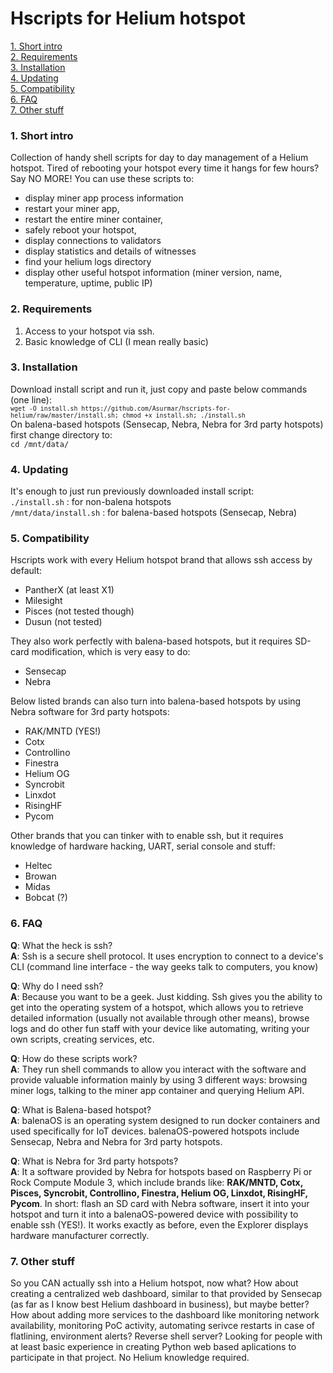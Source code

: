 # Hscripts for Helium hotspot
[1. Short intro](#1-short-intro)  
[2. Requirements](#2-requirements)  
[3. Installation](#3-installation)  
[4. Updating](#4-updating)  
[5. Compatibility](#5-compatibility)  
[6. FAQ](#6-faq)  
[7. Other stuff](#7-other-stuff)  

### 1. Short intro
Collection of handy shell scripts for day to day management of a Helium hotspot. Tired of rebooting your hotspot every time it hangs for few hours? Say NO MORE! You can use these scripts to:
- display miner app process information
- restart your miner app,
- restart the entire miner container,
- safely reboot your hotspot,
- display connections to validators
- display statistics and details of witnesses
- find your helium logs directory
- display other useful hotspot information (miner version, name, temperature, uptime, public IP)

### 2. Requirements
1. Access to your hotspot via ssh.
2. Basic knowledge of CLI (I mean really basic)

### 3. Installation
Download install script and run it, just copy and paste below commands (one line):  
<sub>`wget -O install.sh https://github.com/Asurmar/hscripts-for-helium/raw/master/install.sh; chmod +x install.sh; ./install.sh`</sub>  
On balena-based hotspots (Sensecap, Nebra, Nebra for 3rd party hotspots) first change directory to:  
`cd /mnt/data/`

### 4. Updating 
It's enough to just run previously downloaded install script:  
`./install.sh` : for non-balena hotspots  
`/mnt/data/install.sh` : for balena-based hotspots (Sensecap, Nebra)  

### 5. Compatibility
Hscripts work with every Helium hotspot brand that allows ssh access by default:
- PantherX (at least X1)
- Milesight
- Pisces (not tested though)
- Dusun (not tested)

They also work perfectly with balena-based hotspots, but it requires SD-card modification, which is very easy to do:
- Sensecap
- Nebra

Below listed brands can also turn into balena-based hotspots by using Nebra software for 3rd party hotspots:
- RAK/MNTD (YES!)  
- Cotx
- Controllino
- Finestra
- Helium OG
- Syncrobit
- Linxdot
- RisingHF
- Pycom

Other brands that you can tinker with to enable ssh, but it requires knowledge of hardware hacking, UART, serial console and stuff:
- Heltec
- Browan
- Midas
- Bobcat (?)

### 6. FAQ
**Q**: What the heck is ssh?  
**A**: Ssh is a secure shell protocol. It uses encryption to connect to a device's CLI (command line interface - the way geeks talk to computers, you know)

**Q**: Why do I need ssh?  
**A**: Because you want to be a geek. Just kidding. Ssh gives you the ability to get into the operating system of a hotspot, which allows you to retrieve detailed information (usually not available through other means), browse logs and do other fun staff with your device like automating, writing your own scripts, creating services, etc.

**Q**: How do these scripts work?  
**A**: They run shell commands to allow you interact with the software and provide valuable information mainly by using 3 different ways: browsing miner logs, talking to the miner app container and querying Helium API.

**Q**: What is Balena-based hotspot?  
**A**: balenaOS is an operating system designed to run docker containers and used specifically for IoT devices. balenaOS-powered hotspots include Sensecap, Nebra and Nebra for 3rd party hotspots.

**Q**: What is Nebra for 3rd party hotspots?  
**A**: It a software provided by Nebra for hotspots based on Raspberry Pi or Rock Compute Module 3, which include brands like: **RAK/MNTD, Cotx, Pisces, Syncrobit, Controllino, Finestra, Helium OG, Linxdot, RisingHF, Pycom**. In short: flash an SD card with Nebra software, insert it into your hotspot and turn it into a balenaOS-powered device with possibility to enable ssh (YES!). It works exactly as before, even the Explorer displays hardware manufacturer correctly.

### 7. Other stuff
So you CAN actually ssh into a Helium hotspot, now what? How about creating a centralized web dashboard, similar to that provided by Sensecap (as far as I know best Helium dashboard in business), but maybe better? How about adding more services to the dashboard like monitoring network availability, monitoring PoC activity, automating serivce restarts in case of flatlining, environment alerts? Reverse shell server? Looking for people with at least basic experience in creating Python web based aplications to participate in that project. No Helium knowledge required.
